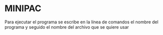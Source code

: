 # MINIPAC

Para ejecutar el programa se escribe en la línea de comandos el nombre del programa
y seguido el nombre del archivo que se quiere usar